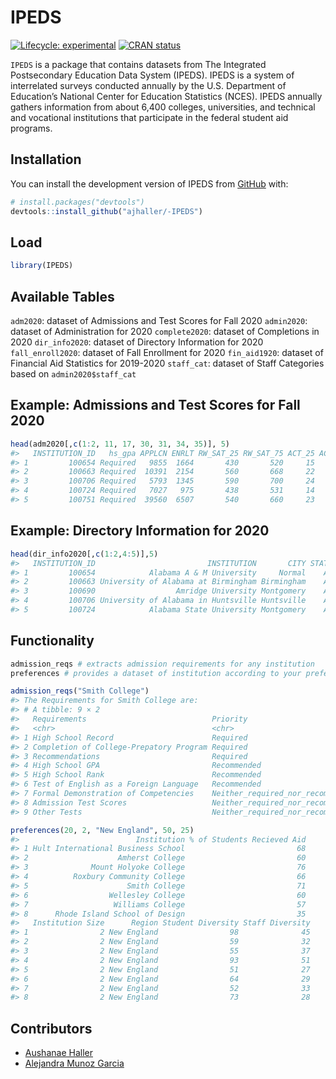 
<!-- README.md is generated from README.Rmd. Please edit that file -->

# IPEDS

<!-- badges: start -->

[![Lifecycle:
experimental](https://img.shields.io/badge/lifecycle-experimental-orange.svg)](https://lifecycle.r-lib.org/articles/stages.html#experimental)
[![CRAN
status](https://www.r-pkg.org/badges/version/IPEDS)](https://CRAN.R-project.org/package=IPEDS)
<!-- badges: end -->

`IPEDS` is a package that contains datasets from The Integrated
Postsecondary Education Data System (IPEDS). IPEDS is a system of
interrelated surveys conducted annually by the U.S. Department of
Education’s National Center for Education Statistics (NCES). IPEDS
annually gathers information from about 6,400 colleges, universities,
and technical and vocational institutions that participate in the
federal student aid programs.

## Installation

You can install the development version of IPEDS from
[GitHub](https://github.com/) with:

``` r
# install.packages("devtools")
devtools::install_github("ajhaller/-IPEDS")
```

## Load

``` r
library(IPEDS)
```

## Available Tables

`adm2020`: dataset of Admissions and Test Scores for Fall 2020
`admin2020`: dataset of Administration for 2020 `complete2020`: dataset
of Completions in 2020 `dir_info2020`: dataset of Directory Information
for 2020 `fall_enroll2020`: dataset of Fall Enrollment for 2020
`fin_aid1920`: dataset of Financial Aid Statistics for 2019-2020
`staff_cat`: dataset of Staff Categories based on `admin2020$staff_cat`

## Example: Admissions and Test Scores for Fall 2020

``` r
head(adm2020[,c(1:2, 11, 17, 30, 31, 34, 35)], 5)
#>   INSTITUTION_ID   hs_gpa APPLCN ENRLT RW_SAT_25 RW_SAT_75 ACT_25 ACT_75
#> 1         100654 Required   9855  1664       430       520     15     20
#> 2         100663 Required  10391  2154       560       668     22     30
#> 3         100706 Required   5793  1345       590       700     24     31
#> 4         100724 Required   7027   975       438       531     14     20
#> 5         100751 Required  39560  6507       540       660     23     31
```

## Example: Directory Information for 2020

``` r
head(dir_info2020[,c(1:2,4:5)],5)
#>   INSTITUTION_ID                         INSTITUTION       CITY STATE
#> 1         100654            Alabama A & M University     Normal    AL
#> 2         100663 University of Alabama at Birmingham Birmingham    AL
#> 3         100690                  Amridge University Montgomery    AL
#> 4         100706 University of Alabama in Huntsville Huntsville    AL
#> 5         100724            Alabama State University Montgomery    AL
```

## Functionality

``` r
admission_reqs # extracts admission requirements for any institution
preferences # provides a dataset of institution according to your preferences
```

``` r
admission_reqs("Smith College")
#> The Requirements for Smith College are: 
#> # A tibble: 9 × 2
#>   Requirements                            Priority                        
#>   <chr>                                   <chr>                           
#> 1 High School Record                      Required                        
#> 2 Completion of College-Prepatory Program Required                        
#> 3 Recommendations                         Required                        
#> 4 High School GPA                         Recommended                     
#> 5 High School Rank                        Recommended                     
#> 6 Test of English as a Foreign Language   Recommended                     
#> 7 Formal Demonstration of Competencies    Neither_required_nor_recommended
#> 8 Admission Test Scores                   Neither_required_nor_recommended
#> 9 Other Tests                             Neither_required_nor_recommended
```

``` r
preferences(20, 2, "New England", 50, 25)
#>                          Institution % of Students Recieved Aid
#> 1 Hult International Business School                         68
#> 2                    Amherst College                         60
#> 3              Mount Holyoke College                         76
#> 4          Roxbury Community College                         66
#> 5                      Smith College                         71
#> 6                  Wellesley College                         60
#> 7                   Williams College                         57
#> 8      Rhode Island School of Design                         35
#>   Institution Size      Region Student Diversity Staff Diversity
#> 1                2 New England                98              45
#> 2                2 New England                59              32
#> 3                2 New England                55              37
#> 4                2 New England                93              51
#> 5                2 New England                51              27
#> 6                2 New England                64              29
#> 7                2 New England                52              33
#> 8                2 New England                73              28
```

## Contributors

-   [Aushanae Haller](https://github.com/ajhaller)
-   [Alejandra Munoz Garcia](https://github.com/alejanmg)
